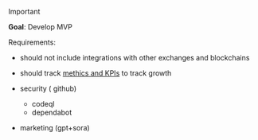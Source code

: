 > [!IMPORTANT]
> **Goal**: Develop MVP

Requirements:
- should not include integrations with other exchanges and blockchains
- should track [methics and KPIs](/endeavor/metrics.md) to track growth

- security (
    github)
  - codeql
  - dependabot

- marketing (gpt+sora)
